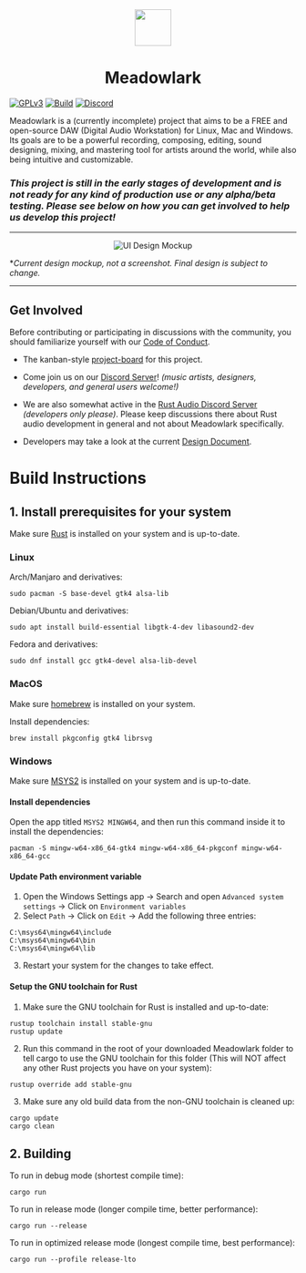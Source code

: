 <div align="center"><img src="./assets/branding/meadowlark-logo-128.png" width="64px" height="64px"/><h1>Meadowlark</h1></div>

[![GPLv3](https://img.shields.io/badge/license-GPL-3)](./LICENSE)
[![Build](https://github.com/MeadowlarkDAW/Meadowlark/actions/workflows/build.yml/badge.svg?branch=main)](https://github.com/MeadowlarkDAW/Meadowlark/actions/workflows/build.yml)
[![Discord](https://img.shields.io/discord/854818272788348958.svg?label=&logo=discord&logoColor=ffffff&color=7389D8&labelColor=6A7EC2)](https://discord.gg/2W3Xvc8wy4)

Meadowlark is a (currently incomplete) project that aims to be a FREE and open-source DAW (Digital Audio Workstation) for Linux, Mac and Windows. Its goals are to be a powerful recording, composing, editing, sound designing, mixing, and mastering tool for artists around the world, while also being intuitive and customizable.

### ***This project is still in the early stages of development and is not ready for any kind of production use or any alpha/beta testing. Please see below on how you can get involved to help us develop this project!***

<hr/>

<center>
  <img src="./assets/design/gui-mockup-version3.png" alt="UI Design Mockup"/>
</center>

**Current design mockup, not a screenshot. Final design is subject to change.*

<hr/>

## Get Involved

Before contributing or participating in discussions with the community, you should familiarize yourself with our [Code of Conduct].

* The kanban-style [project-board] for this project.

* Come join us on our [Discord Server]! *(music artists, designers, developers, and general users welcome!)*

* We are also somewhat active in the [Rust Audio Discord Server] *(developers only please)*. Please keep discussions there about Rust audio development in general and not about Meadowlark specifically.

* Developers may take a look at the current [Design Document].

# Build Instructions

## 1. Install prerequisites for your system

Make sure [Rust] is installed on your system and is up-to-date.

### Linux

Arch/Manjaro and derivatives:
```
sudo pacman -S base-devel gtk4 alsa-lib
```

Debian/Ubuntu and derivatives:
```
sudo apt install build-essential libgtk-4-dev libasound2-dev
```

Fedora and derivatives:
```
sudo dnf install gcc gtk4-devel alsa-lib-devel
```

### MacOS

Make sure [homebrew](https://brew.sh/) is installed on your system.

Install dependencies:
```
brew install pkgconfig gtk4 librsvg
```

### Windows

Make sure [MSYS2](https://www.msys2.org/) is installed on your system and is up-to-date.

#### Install dependencies
Open the app titled `MSYS2 MINGW64`, and then run this command inside it to install the dependencies:
```
pacman -S mingw-w64-x86_64-gtk4 mingw-w64-x86_64-pkgconf mingw-w64-x86_64-gcc
```

#### Update Path environment variable

1. Open the Windows Settings app -> Search and open `Advanced system settings` -> Click on `Environment variables`
2. Select `Path` -> Click on `Edit` -> Add the following three entries:
```
C:\msys64\mingw64\include
C:\msys64\mingw64\bin
C:\msys64\mingw64\lib
```
3. Restart your system for the changes to take effect.

#### Setup the GNU toolchain for Rust
1. Make sure the GNU toolchain for Rust is installed and up-to-date:
```
rustup toolchain install stable-gnu
rustup update
```

2. Run this command in the root of your downloaded Meadowlark folder to tell cargo to use the GNU toolchain for this folder (This will NOT affect any other Rust projects you have on your system):
```
rustup override add stable-gnu
```

3. Make sure any old build data from the non-GNU toolchain is cleaned up:
```
cargo update
cargo clean
```

## 2. Building

To run in debug mode (shortest compile time):
```
cargo run
```

To run in release mode (longer compile time, better performance):
```
cargo run --release
```

To run in optimized release mode (longest compile time, best performance):
```
cargo run --profile release-lto
```

[Design Document]: ./DESIGN_DOC.md
[Discord Server]: https://discord.gg/2W3Xvc8wy4
[Rust Audio Discord Server]: https://discord.gg/Qs2Zwtf9Gf
[Rust]: https://www.rust-lang.org/
[Code of Conduct]: ./CODE_OF_CONDUCT.md
[project-board]: https://github.com/orgs/MeadowlarkDAW/projects/3/views/1
